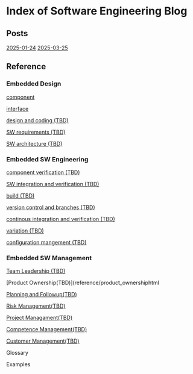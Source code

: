 # Index of Software Engineering Blog

## Posts

[2025-01-24](blog/b0001.html)
[2025-03-25](blog/b0002.html)

## Reference

### Embedded Design

[component](reference/component.html)

[interface](reference/interface.html)

[design and coding (TBD)](reference/design_and_coding.html)

[SW requirements (TBD)](reference/requirements.html)

[SW architecture (TBD)](reference/architecture.html)


### Embedded SW Engineering

[component verification (TBD)](reference/component_verification.html)

[SW integration and verification (TBD)](reference/integration_and_verification.html)

[build (TBD)](reference/build.html)

[version control and branches (TBD)](reference/version_control.html)

[continous integration and verification (TBD)](reference/ci_cv.html)

[variation (TBD)](reference/variation.html)

[configuration mangement (TBD)](reference/cm.html)

### Embedded SW Management

[Team Leadership (TBD)](reference/team_leadership-.html)

[Product Ownership(TBD)](reference/product_ownershiphtml

[Planning and Followup(TBD)](reference/planning_followup.html)

[Risk Management(TBD)](reference/risk_management.html)

[Project Managament(TBD)](reference/project_management.html)

[Competence Management(TBD)](reference/competence_management.html)

[Customer Management(TBD)](reference/customer_management.html)

Glossary

Examples